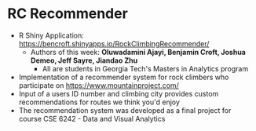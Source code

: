# RC Recommender
- R Shiny Application: https://bencroft.shinyapps.io/RockClimbingRecommender/
  - Authors of this week: **Oluwadamini Ajayi, Benjamin Croft, Joshua Demeo, Jeff Sayre, Jiandao Zhu**
    - All are students in Georgia Tech's Masters in Analytics program
- Implementation of a recommender system for rock climbers who participate on https://www.mountainproject.com/
- Input of a users ID number and climbing city provides custom recommendations for routes we think you'd enjoy
- The recommendation system was developed as a final project for course CSE 6242 - Data and Visual Analytics
